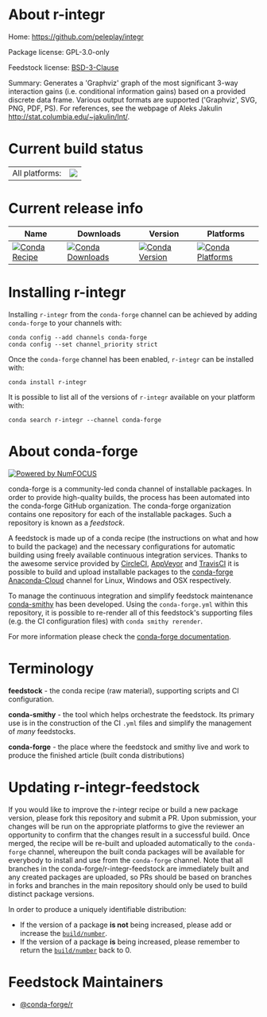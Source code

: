 About r-integr
==============

Home: https://github.com/peleplay/integr

Package license: GPL-3.0-only

Feedstock license: [BSD-3-Clause](https://github.com/conda-forge/r-integr-feedstock/blob/master/LICENSE.txt)

Summary: Generates a 'Graphviz' graph of the most significant 3-way interaction gains (i.e. conditional information gains) based on a provided discrete data frame. Various output formats are supported ('Graphviz', SVG, PNG, PDF, PS). For references, see the webpage of Aleks Jakulin <http://stat.columbia.edu/~jakulin/Int/>.

Current build status
====================


<table><tr><td>All platforms:</td>
    <td>
      <a href="https://dev.azure.com/conda-forge/feedstock-builds/_build/latest?definitionId=10994&branchName=master">
        <img src="https://dev.azure.com/conda-forge/feedstock-builds/_apis/build/status/r-integr-feedstock?branchName=master">
      </a>
    </td>
  </tr>
</table>

Current release info
====================

| Name | Downloads | Version | Platforms |
| --- | --- | --- | --- |
| [![Conda Recipe](https://img.shields.io/badge/recipe-r--integr-green.svg)](https://anaconda.org/conda-forge/r-integr) | [![Conda Downloads](https://img.shields.io/conda/dn/conda-forge/r-integr.svg)](https://anaconda.org/conda-forge/r-integr) | [![Conda Version](https://img.shields.io/conda/vn/conda-forge/r-integr.svg)](https://anaconda.org/conda-forge/r-integr) | [![Conda Platforms](https://img.shields.io/conda/pn/conda-forge/r-integr.svg)](https://anaconda.org/conda-forge/r-integr) |

Installing r-integr
===================

Installing `r-integr` from the `conda-forge` channel can be achieved by adding `conda-forge` to your channels with:

```
conda config --add channels conda-forge
conda config --set channel_priority strict
```

Once the `conda-forge` channel has been enabled, `r-integr` can be installed with:

```
conda install r-integr
```

It is possible to list all of the versions of `r-integr` available on your platform with:

```
conda search r-integr --channel conda-forge
```


About conda-forge
=================

[![Powered by NumFOCUS](https://img.shields.io/badge/powered%20by-NumFOCUS-orange.svg?style=flat&colorA=E1523D&colorB=007D8A)](http://numfocus.org)

conda-forge is a community-led conda channel of installable packages.
In order to provide high-quality builds, the process has been automated into the
conda-forge GitHub organization. The conda-forge organization contains one repository
for each of the installable packages. Such a repository is known as a *feedstock*.

A feedstock is made up of a conda recipe (the instructions on what and how to build
the package) and the necessary configurations for automatic building using freely
available continuous integration services. Thanks to the awesome service provided by
[CircleCI](https://circleci.com/), [AppVeyor](https://www.appveyor.com/)
and [TravisCI](https://travis-ci.com/) it is possible to build and upload installable
packages to the [conda-forge](https://anaconda.org/conda-forge)
[Anaconda-Cloud](https://anaconda.org/) channel for Linux, Windows and OSX respectively.

To manage the continuous integration and simplify feedstock maintenance
[conda-smithy](https://github.com/conda-forge/conda-smithy) has been developed.
Using the ``conda-forge.yml`` within this repository, it is possible to re-render all of
this feedstock's supporting files (e.g. the CI configuration files) with ``conda smithy rerender``.

For more information please check the [conda-forge documentation](https://conda-forge.org/docs/).

Terminology
===========

**feedstock** - the conda recipe (raw material), supporting scripts and CI configuration.

**conda-smithy** - the tool which helps orchestrate the feedstock.
                   Its primary use is in the construction of the CI ``.yml`` files
                   and simplify the management of *many* feedstocks.

**conda-forge** - the place where the feedstock and smithy live and work to
                  produce the finished article (built conda distributions)


Updating r-integr-feedstock
===========================

If you would like to improve the r-integr recipe or build a new
package version, please fork this repository and submit a PR. Upon submission,
your changes will be run on the appropriate platforms to give the reviewer an
opportunity to confirm that the changes result in a successful build. Once
merged, the recipe will be re-built and uploaded automatically to the
`conda-forge` channel, whereupon the built conda packages will be available for
everybody to install and use from the `conda-forge` channel.
Note that all branches in the conda-forge/r-integr-feedstock are
immediately built and any created packages are uploaded, so PRs should be based
on branches in forks and branches in the main repository should only be used to
build distinct package versions.

In order to produce a uniquely identifiable distribution:
 * If the version of a package **is not** being increased, please add or increase
   the [``build/number``](https://docs.conda.io/projects/conda-build/en/latest/resources/define-metadata.html#build-number-and-string).
 * If the version of a package **is** being increased, please remember to return
   the [``build/number``](https://docs.conda.io/projects/conda-build/en/latest/resources/define-metadata.html#build-number-and-string)
   back to 0.

Feedstock Maintainers
=====================

* [@conda-forge/r](https://github.com/conda-forge/r/)

